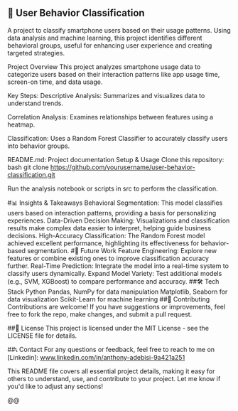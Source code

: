 ## 📱 User Behavior Classification

 A project to classify smartphone users based on their usage patterns. Using data analysis and machine learning, this project identifies different behavioral groups, useful for enhancing user experience and creating targeted strategies.

Project Overview
This project analyzes smartphone usage data to categorize users based on their interaction patterns like app usage time, screen-on time, and data usage.

Key Steps:
Descriptive Analysis: Summarizes and visualizes data to understand trends.

Correlation Analysis: Examines relationships between features using a heatmap.

Classification: Uses a Random Forest Classifier to accurately classify users into behavior groups.


README.md: Project documentation
Setup & Usage
Clone this repository:
bash
git clone https://github.com/yourusername/user-behavior-classification.git

Run the analysis notebook or scripts in src to perform the classification.

#📊 Insights & Takeaways
Behavioral Segmentation: This model classifies users based on interaction patterns, providing a basis for personalizing experiences.
Data-Driven Decision Making: Visualizations and classification results make complex data easier to interpret, helping guide business decisions.
High-Accuracy Classification: The Random Forest model achieved excellent performance, highlighting its effectiveness for behavior-based segmentation.
#🚀 Future Work
Feature Engineering: Explore new features or combine existing ones to improve classification accuracy further.
Real-Time Prediction: Integrate the model into a real-time system to classify users dynamically.
Expand Model Variety: Test additional models (e.g., SVM, XGBoost) to compare performance and accuracy.
##🛠️ Tech Stack
Python
Pandas, NumPy for data manipulation
Matplotlib, Seaborn for data visualization
Scikit-Learn for machine learning
##🤝 Contributing
Contributions are welcome! If you have suggestions or improvements, feel free to fork the repo, make changes, and submit a pull request.

##📄 License
This project is licensed under the MIT License - see the LICENSE file for details.

##📞 Contact
For any questions or feedback, feel free to reach to me on [Linkedin]: www.linkedin.com/in/anthony-adebisi-9a421a251

This README file covers all essential project details, making it easy for others to understand, use, and contribute to your project. Let me know if you'd like to adjust any sections!







@@
